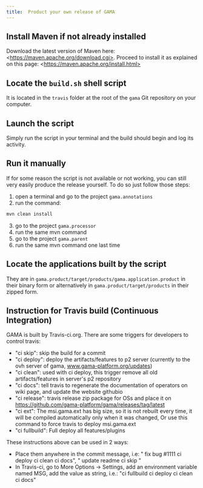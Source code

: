 ```yaml
---
title:  Product your own release of GAMA
---
```



## Install Maven if not already installed
Download the latest version of Maven here: &lt;https://maven.apache.org/download.cgi>. Proceed to install it as explained on this page: &lt;https://maven.apache.org/install.html>

## Locate the `build.sh` shell script
It is located in the `travis` folder at the root of the `gama` Git repository on your computer. 

## Launch the script
Simply run the script in your terminal and the build should begin and log its activity. 

## Run it manually

If for some reason the script is not available or not working, you can still very easily produce the release yourself.
To do so just follow those steps:
1. open a terminal and go to the project `gama.annotations`
2. run the command:
```bash
mvn clean install
```
3. go to the project `gama.processor`
4. run the same mvn command
5. go to the project `gama.parent`
6. run the same mvn command one last time

## Locate the applications built by the script
They are in `gama.product/target/products/gama.application.product` in their binary form or alternatively in `gama.product/target/products` in their zipped form. 


## Instruction for Travis build (Continuous Integration)
GAMA is built by Travis-ci.org. There are some triggers for developers to control travis:

  * "ci skip": skip the build for a commit
  * "ci deploy": deploy the artifacts/features to p2 server (currently to the ovh server of gama, www.gama-platform.org/updates)
  * "ci clean": used with ci deploy, this trigger remove all old artifacts/features in server's p2 repository
  * "ci docs": tell travis  to regenerate the documentation of operators on wiki page, and update the website githubio
  * "ci release": travis release zip package for OSs and place it on https://github.com/gama-platform/gama/releases/tag/latest
  * "ci ext": The msi.gama.ext has big size, so it is not rebuilt every time, it will be compiled automatically only when it was changed, Or use this command to force travis to deploy msi.gama.ext
  * "ci fullbuild": Full deploy all features/plugins

These instructions above can be used in 2 ways:

  * Place them anywhere in the commit message, i.e: " fix bug #1111 ci deploy ci clean ci docs", " update readme ci skip "
  * In Travis-ci, go to More Options -> Settings, add an environment variable named MSG, add the value as string, i.e.: "ci fullbuild ci deploy ci clean ci docs"
